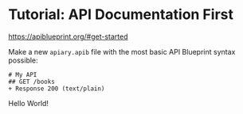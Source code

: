 # Tutorial: API Documentation First

https://apiblueprint.org/#get-started

Make a new `apiary.apib` file with the most basic API Blueprint syntax possible:

~~~
# My API
## GET /books
+ Response 200 (text/plain)

  ~~~
  Hello World!
  ~~~
    
~~~
